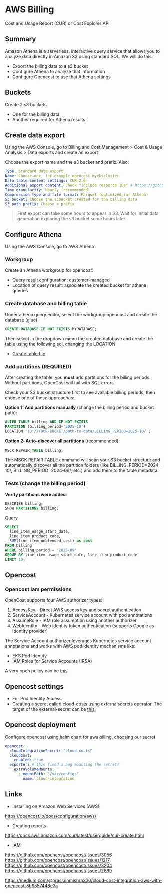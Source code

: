 # AWS Billing

Cost and Usage Report (CUR) or Cost Explorer API

## Summary

Amazon Athena is a serverless, interactive query service that allows you to analyze data directly in Amazon S3 using standard SQL. We will do this:

- Export the billing data to a s3 bucket
- Configure Athena to analyze that information
- Configure Opencost to use that Athena settings

## Buckets

Create 2 s3 buckets

- One for the billing data
- Another required for Athena results

## Create data export

Using the AWS Console, go to Billing and Cost Management > Cost & Usage Analysis > Data exports and create an export

Choose the export name and the s3 bucket and prefix. Also:

```yaml
Type: Standard data export
Name: Choose one, for example opencost-myekscluster
Data table content settings: CUR 2.0
Additional export content: Check "Include resource IDs" # https://github.com/opencost/opencost/issues/3076
Time granularity: Hourly (recommended)
Compression type and file format: Parquet (optimized for Athena)
S3 bucket: Choose the s3bucket created for the billing data
S3 path prefix: Choose a prefix
```

> First export can take some hours to appear in S3. Wait for initial data generation exploring the s3 bucket some hours later.

## Configure Athena

Using the AWS Console, go to AWS Athena

### Workgroup

Create an Athena workgroup for opencost:

- Query result configuration: customer-managed
- Location of query result: associate the created bucket for athena queries

### Create database and billing table

Under athena query editor, select the workgroup opencost and create the database (glue)

```sql
CREATE DATABASE IF NOT EXISTS MYDATABASE;
```

Then select in the dropdown menu the created database and create the table using the following sql, changing the LOCATION

- [Create table file](create-table.sql)

### Add partitions (REQUIRED)

After creating the table, you **must** add partitions for the billing periods. Without partitions, OpenCost will fail with SQL errors.

Check your S3 bucket structure first to see available billing periods, then choose one of these approaches:

**Option 1: Add partitions manually** (change the billing period and bucket path):

```sql
ALTER TABLE billing ADD IF NOT EXISTS
PARTITION (billing_period='2025-10')
LOCATION 's3://YOUR-BUCKET/path-to-data/BILLING_PERIOD=2025-10/';
```

**Option 2: Auto-discover all partitions** (recommended):

```sql
MSCK REPAIR TABLE billing;

```

The MSCK REPAIR TABLE command will scan your S3 bucket structure and automatically discover all the partition folders (like BILLING_PERIOD=2024-10/, BILLING_PERIOD=2024-09/, etc.) and add them to the table metadata.

### Tests (change the billing period)

**Verify partitions were added**:

```sql
DESCRIBE billing;
SHOW PARTITIONS billing;
```

Query

```sql
SELECT
  line_item_usage_start_date,
  line_item_product_code,
  SUM(line_item_unblended_cost) as cost
FROM billing
WHERE billing_period = '2025-09'
GROUP BY line_item_usage_start_date, line_item_product_code
LIMIT 10;
```

## Opencost

### Opencost Iam permissions

OpenCost supports four AWS authorizer types:

  1. AccessKey - Direct AWS access key and secret authentication
  2. ServiceAccount - Kubernetes service account with pod annotations
  3. AssumeRole - IAM role assumption using another authorizer
  4. WebIdentity - Web identity token authentication (supports Google as identity provider)

The Service Account authorizer leverages Kubernetes service account annotations and works with AWS pod identity mechanisms like:

- EKS Pod Identity
- IAM Roles for Service Accounts (IRSA)

A very open policy can be [this](policy.json)

## Opencost settings

- For Pod Identity Access
- Creating a secret called cloud-costs using externalsecrets operator. The target of the external-secret can be [this](eso-target.yaml)

## Opencost deployment

Configure opencost using helm chart for aws billing, choosing our secret

```yaml
opencost:
  cloudIntegrationSecret: "cloud-costs"
  cloudCost:
    enabled: true
  exporter: # this fixed a bug mounting the secret?
    extraVolumeMounts:
      - mountPath: "/var/configs"
        name: cloud-integration
```

## Links

- Installing on Amazon Web Services (AWS)

<https://opencost.io/docs/configuration/aws/>

- Creating reports

<https://docs.aws.amazon.com/cur/latest/userguide/cur-create.html>

- IAM

<https://github.com/opencost/opencost/issues/3056>
<https://github.com/opencost/opencost/issues/1217>
<https://github.com/opencost/opencost/issues/3204>
<https://github.com/opencost/opencost/issues/2869>

<https://medium.com/@prassonmishra330/cloud-cost-integration-aws-with-opencost-8b9557448e3a>
